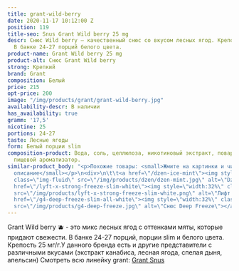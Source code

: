 ```yaml
---
title: grant-wild-berry
date: 2020-11-17 10:12:00 Z
position: 119
title-seo: Snus Grant Wild berry 25 mg
descr: Снюс Wild berry — качественный снюс со вкусом лесных ягод. Крепость 25 мг никотина.
  В банке 24-27 порций белого цвета.
product-name: Grant Wild berry 25 mg
product-alt: Снюс Grant Wild berry
strong: Крепкий
brand: Grant
composition: Белый
price: 215
opt-price: 200
image: "/img/products/grant/grant-wild-berry.jpg"
availability-descr: В наличии
has_availability: true
gramm: '17,5'
nicotine: 25
portions: 24-27
taste: Лесные ягоды
form: Белый порции slim
composition-product: Вода, соль, целлюлоза, никотиновый экстракт, поваренная сода,
  пищевой ароматизатор.
similar-product_body: "<p>Похожие товары: <small>Жмите на картинки и читайте полное
  описание</small></p>\n<div>\n\t\t<a href=\"/dzen-ice-mint\"><img style=\"width:32%\"
  class=\"img-fluid\" src=\"/img/products/dzen/dzen-mint.jpg\" alt=\"Dzen Ice Mint\"></a>\n\t\t<a
  href=\"/lyft-x-strong-freeze-slim-white\"><img style=\"width:32%\" class=\"img-fluid\"
  src=\"/img/products/lyft-x-strong-freeze-slim-white.png\" alt=\"Лифт фриз\"></a>\n<a
  href=\"/g4-deep-freeze-slim-all-white\"><img style=\"width:32%\" class=\"img-fluid\"
  src=\"/img/products/g4-deep-freeze.jpg\" alt=\"Снюс Deep Freeze\"></a>\n</div>"
---
```


Grant Wild berry 🫐 - это микс лесных ягод с оттенками мяты, которые придают свежести. В банке 24-27 порций, порции slim и белого цвета. Крепость 25 мг/г.У данного бренда есть и другие представители c различными вкусами (экстракт канабиса, лесная ягода, спелая дыня, апельсин) Смотреть всю линейку grant: <a href="/grant-snus">Grant Snus</a>